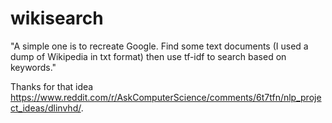 # wikisearch

"A simple one is to recreate Google. Find some text documents (I used a dump of Wikipedia in txt format) then use tf-idf to search based on keywords."

Thanks for that idea https://www.reddit.com/r/AskComputerScience/comments/6t7tfn/nlp_project_ideas/dlinvhd/.
